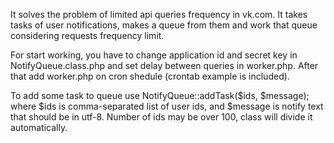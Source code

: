 It solves the problem of limited api queries frequency in vk.com. It takes tasks of user notifications, makes a queue from them and work that queue considering requests frequency limit.

For start working, you have to change application id and secret key in NotifyQueue.class.php and set delay between queries in worker.php. After that add worker.php on cron shedule (crontab example is included).

To add some task to queue use NotifyQueue::addTask($ids, $message); where $ids is comma-separated list of user ids, and $message is notify text that should be in utf-8. Number of ids may be over 100, class will divide it automatically.